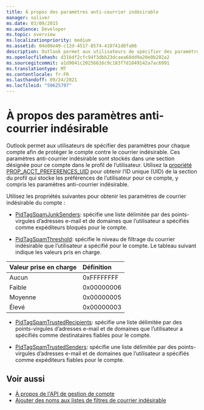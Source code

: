 ```yaml
---
title: À propos des paramètres anti-courrier indésirable
manager: soliver
ms.date: 03/09/2015
ms.audience: Developer
ms.topic: overview
ms.localizationpriority: medium
ms.assetid: 04e00e49-c12d-4517-8574-410741d0fa06
description: Outlook permet aux utilisateurs de spécifier des paramètres pour chaque compte afin de protéger le compte contre le courrier indésirable. Ces paramètres anti-courrier indésirable sont stockés dans une section désignée pour ce compte dans le profil de l’utilisateur.
ms.openlocfilehash: d316df2cfc94f3dbb23dcaea68dd9a20e0b282a2
ms.sourcegitcommit: a1d9041c20256616c9c183f7d1049142a7ac6991
ms.translationtype: MT
ms.contentlocale: fr-FR
ms.lasthandoff: 09/24/2021
ms.locfileid: "59625797"
---
```

# <a name="about-anti-spam-settings"></a>À propos des paramètres anti-courrier indésirable

Outlook permet aux utilisateurs de spécifier des paramètres pour chaque compte afin de protéger le compte contre le courrier indésirable. Ces paramètres anti-courrier indésirable sont stockés dans une section désignée pour ce compte dans le profil de l’utilisateur. Utilisez la [propriété PROP_ACCT_PREFERENCES_UID](prop_acct_preferences_uid.md) pour obtenir l’ID unique (UID) de la section du profil qui stocke les préférences de l’utilisateur pour ce compte, y compris les paramètres anti-courrier indésirable. 
  
Utilisez les propriétés suivantes pour obtenir les paramètres de courrier indésirable du compte :
  
- [PidTagSpamJunkSenders](https://msdn.microsoft.com/library/3c5182a7-7d7a-48e8-b9cb-5abd7739f0fd%28Office.15%29.aspx): spécifie une liste délimitée par des points-virgules d’adresses e-mail et de domaines que l’utilisateur a spécifiés comme expéditeurs bloqués pour le compte.
    
- [PidTagSpamThreshold](https://msdn.microsoft.com/library/2b2d6b8e-e3dd-4a9b-8bb5-53add675605d%28Office.15%29.aspx): spécifie le niveau de filtrage du courrier indésirable que l’utilisateur a spécifié pour le compte. Le tableau suivant indique les valeurs pris en charge.
    
|Valeur prise en charge |Définition |
|:-----|:-----|
|Aucun  <br/> |0xFFFFFFFF  <br/> |
|Faible  <br/> |0x00000006  <br/> |
|Moyenne  <br/> |0x00000005  <br/> |
|Élevé  <br/> |0x00000003  <br/> |
   
- [PidTagSpamTrustedRecipients](https://msdn.microsoft.com/library/59f43316-3ff6-4ed0-bc29-b31039192b08%28Office.15%29.aspx): spécifie une liste délimitée par des points-virgules d’adresses e-mail et de domaines que l’utilisateur a spécifiés comme destinataires fiables pour le compte.
    
- [PidTagSpamTrustedSenders](https://msdn.microsoft.com/library/8e3f0094-e64b-4828-ba8f-5eed35f85366%28Office.15%29.aspx): spécifie une liste délimitée par des points-virgules d’adresses e-mail et de domaines que l’utilisateur a spécifiés comme expéditeurs fiables pour le compte.
    
## <a name="see-also"></a>Voir aussi

- [À propos de l'API de gestion de compte](about-the-account-management-api.md)
- [Ajouter des noms aux listes de filtres de courrier indésirable](https://office.microsoft.com/en-us/outlook-help/add-names-to-the-junk-email-filter-lists-HA010355043.aspx?CTT=1)

